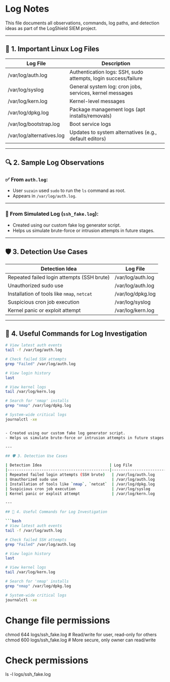 # Log Notes


This file documents all observations, commands, log paths, and detection ideas as part of the LogShield SIEM project.

---

## 📁 1. Important Linux Log Files

| Log File              | Description                                                    |
|-----------------------|----------------------------------------------------------------|
| /var/log/auth.log     | Authentication logs: SSH, sudo attempts, login success/failure |
| /var/log/syslog       | General system log: cron jobs, services, kernel messages       |
| /var/log/kern.log     | Kernel-level messages                                           |
| /var/log/dpkg.log     | Package management logs (apt installs/removals)                |
| /var/log/bootstrap.log| Boot service logs                                               |
| /var/log/alternatives.log | Updates to system alternatives (e.g., default editors)     |

---

## 🔍 2. Sample Log Observations

### ✅ From `auth.log`:
- User `suzain` used `sudo` to run the `ls` command as root.
- Appears in `/var/log/auth.log`.

---

### 🧪 From Simulated Log (`ssh_fake.log`):

- Created using our custom fake log generator script.
- Helps us simulate brute-force or intrusion attempts in future stages.

---

## 🛡️ 3. Detection Use Cases

| Detection Idea                              | Log File              |
|---------------------------------------------|------------------------|
| Repeated failed login attempts (SSH brute)   | /var/log/auth.log     |
| Unauthorized sudo use                        | /var/log/auth.log     |
| Installation of tools like `nmap`, `netcat`  | /var/log/dpkg.log     |
| Suspicious cron job execution                | /var/log/syslog       |
| Kernel panic or exploit attempt              | /var/log/kern.log     |

---

## 🧠 4. Useful Commands for Log Investigation

```bash
# View latest auth events
tail -f /var/log/auth.log

# Check failed SSH attempts
grep "Failed" /var/log/auth.log

# View login history
last

# View kernel logs
tail /var/log/kern.log

# Search for 'nmap' installs
grep "nmap" /var/log/dpkg.log

# System-wide critical logs
journalctl -xe


- Created using our custom fake log generator script.
- Helps us simulate brute-force or intrusion attempts in future stages.

---

## 🛡️ 3. Detection Use Cases

| Detection Idea                              | Log File              |
|---------------------------------------------|------------------------|
| Repeated failed login attempts (SSH brute)   | /var/log/auth.log     |
| Unauthorized sudo use                        | /var/log/auth.log     |
| Installation of tools like `nmap`, `netcat`  | /var/log/dpkg.log     |
| Suspicious cron job execution                | /var/log/syslog       |
| Kernel panic or exploit attempt              | /var/log/kern.log     |

---

## 🧠 4. Useful Commands for Log Investigation

```bash
# View latest auth events
tail -f /var/log/auth.log

# Check failed SSH attempts
grep "Failed" /var/log/auth.log

# View login history
last

# View kernel logs
tail /var/log/kern.log

# Search for 'nmap' installs
grep "nmap" /var/log/dpkg.log

# System-wide critical logs
journalctl -xe

```

# Change file permissions
chmod 644 logs/ssh_fake.log  # Read/write for user, read-only for others
chmod 600 logs/ssh_fake.log  # More secure, only owner can read/write

# Check permissions
ls -l logs/ssh_fake.log

